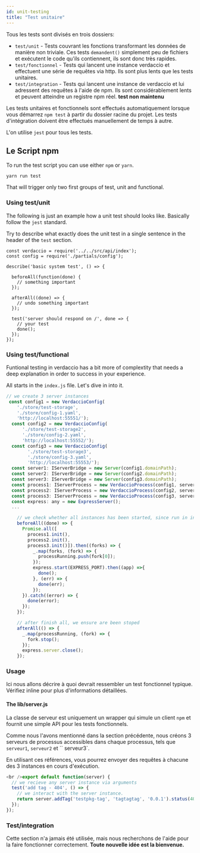 ```yaml
---
id: unit-testing
title: "Test unitaire"
---
```

Tous les tests sont divisés en trois dossiers:

- `test/unit` - Tests couvrant les fonctions transformant les données de manière non triviale. Ces tests `demandent()` simplement peu de fichiers et exécutent le code qu'ils contiennent, ils sont donc très rapides.
- `test/fonctionnel` - Tests qui lancent une instance verdaccio et effectuent une série de requêtes via http. Ils sont plus lents que les tests unitaires.
- `test/integration` - Tests qui lancent une instance de verdaccio et lui adressent des requêtes à l'aide de npm. Ils sont considérablement lents et peuvent atteindre un registre npm réel. **test non maintenu**

Les tests unitaires et fonctionnels sont effectués automatiquement lorsque vous démarrez `npm test` à partir du dossier racine du projet. Les tests d'intégration doivent être effectués manuellement de temps à autre.

L'on utilise `jest` pour tous les tests.

## Le Script npm

To run the test script you can use either `npm` or `yarn`.

    yarn run test
    

That will trigger only two first groups of test, unit and functional.

### Using test/unit

The following is just an example how a unit test should looks like. Basically follow the `jest` standard.

Try to describe what exactly does the unit test in a single sentence in the header of the `test` section.

```javacript
const verdaccio = require('../../src/api/index');
const config = require('./partials/config');

describe('basic system test', () => {

  beforeAll(function(done) {
    // something important
  });

  afterAll((done) => {
    // undo something important
  });

  test('server should respond on /', done => {
    // your test
    done();
  });
});
```

### Using test/functional

Funtional testing in verdaccio has a bit more of complextity that needs a deep explanation in order to success in your experience.

All starts in the `index.js` file. Let's dive in into it.

```javascript
// we create 3 server instances
 const config1 = new VerdaccioConfig(
    './store/test-storage',
    './store/config-1.yaml',
    'http://localhost:55551/');
  const config2 = new VerdaccioConfig(
      './store/test-storage2',
      './store/config-2.yaml',
      'http://localhost:55552/');
  const config3 = new VerdaccioConfig(
        './store/test-storage3',
        './store/config-3.yaml',
        'http://localhost:55553/');
  const server1: IServerBridge = new Server(config1.domainPath);
  const server2: IServerBridge = new Server(config2.domainPath);
  const server3: IServerBridge = new Server(config3.domainPath);
  const process1: IServerProcess = new VerdaccioProcess(config1, server1, SILENCE_LOG);
  const process2: IServerProcess = new VerdaccioProcess(config2, server2, SILENCE_LOG);
  const process3: IServerProcess = new VerdaccioProcess(config3, server3, SILENCE_LOG);
  const express: any = new ExpressServer();
  ...

    // we check whether all instances has been started, since run in independent processes
    beforeAll((done) => {
      Promise.all([
        process1.init(),
        process2.init(),
        process3.init()]).then((forks) => {
          _.map(forks, (fork) => {
            processRunning.push(fork[0]);
          });
          express.start(EXPRESS_PORT).then((app) =>{
            done();
          }, (err) => {
            done(err);
          });
      }).catch((error) => {
        done(error);
      });
    });

    // after finish all, we ensure are been stoped
    afterAll(() => {
      _.map(processRunning, (fork) => {
        fork.stop();
      });
      express.server.close();
    });


```

### Usage

Ici nous allons décrire à quoi devrait ressembler un test fonctionnel typique. Vérifiez inline pour plus d'informations détaillées.

#### The lib/server.js

La classe de serveur est uniquement un wrapper qui simule un client `npm` et fournit une simple API pour les tests fonctionnels.

Comme nous l'avons mentionné dans la section précédente, nous créons 3 serveurs de processus accessibles dans chaque processus, tels que `serveur1`, `serveur2` et `` serveur3`.

En utilisant ces références, vous pourrez envoyer des requêtes à chacune des 3 instances en cours d'exécution.

```javascript
<br />export default function(server) {
  // we recieve any server instance via arguments
  test('add tag - 404', () => {
    // we interact with the server instance.
    return server.addTag('testpkg-tag', 'tagtagtag', '0.0.1').status(404).body_error(/no such package/);
  });
});
```

### Test/integration

Cette section n'a jamais été utilisée, mais nous recherchons de l'aide pour la faire fonctionner correctement. **Toute nouvelle idée est la bienvenue.**